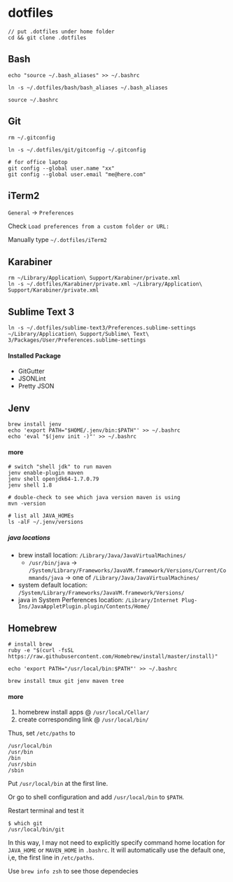 dotfiles
========

	// put .dotfiles under home folder
	cd && git clone .dotfiles

## Bash

	echo "source ~/.bash_aliases" >> ~/.bashrc
	
	ln -s ~/.dotfiles/bash/bash_aliases ~/.bash_aliases
	
	source ~/.bashrc
	
## Git

	rm ~/.gitconfig
	
	ln -s ~/.dotfiles/git/gitconfig ~/.gitconfig
	
	# for office laptop
	git config --global user.name "xx"
	git config --global user.email "me@here.com"
	
## iTerm2

`General` -> `Preferences`

Check `Load preferences from a custom folder or URL:`

Manually type `~/.dotfiles/iTerm2`

## Karabiner

	rm ~/Library/Application\ Support/Karabiner/private.xml
	ln -s ~/.dotfiles/Karabiner/private.xml ~/Library/Application\ Support/Karabiner/private.xml

## Sublime Text 3

    ln -s ~/.dotfiles/sublime-text3/Preferences.sublime-settings ~/Library/Application\ Support/Sublime\ Text\ 3/Packages/User/Preferences.sublime-settings

#### Installed Package

* GitGutter
* JSONLint
* Pretty JSON

## Jenv
```
brew install jenv 
echo 'export PATH="$HOME/.jenv/bin:$PATH"' >> ~/.bashrc
echo 'eval "$(jenv init -)"' >> ~/.bashrc
```

#### more
```
# switch "shell jdk" to run maven
jenv enable-plugin maven
jenv shell openjdk64-1.7.0.79
jenv shell 1.8

# double-check to see which java version maven is using
mvn -version

# list all JAVA_HOMEs
ls -alF ~/.jenv/versions
```
	
##### java locations	
	
* brew install location: `/Library/Java/JavaVirtualMachines/`
	* `/usr/bin/java` -> `/System/Library/Frameworks/JavaVM.framework/Versions/Current/Commands/java` -> one of `/Library/Java/JavaVirtualMachines/`
* system default location: `/System/Library/Frameworks/JavaVM.framework/Versions/`
* java in System Perferences location: `/Library/Internet Plug-Ins/JavaAppletPlugin.plugin/Contents/Home/`

## Homebrew

```
# install brew
ruby -e "$(curl -fsSL https://raw.githubusercontent.com/Homebrew/install/master/install)"

echo 'export PATH="/usr/local/bin:$PATH"' >> ~/.bashrc

brew install tmux git jenv maven tree
```

#### more

1. homebrew install apps @ `/usr/local/Cellar/`
2. create corresponding link @ `/usr/local/bin/`

Thus, set `/etc/paths` to

	/usr/local/bin
	/usr/bin
	/bin
	/usr/sbin
	/sbin

Put `/usr/local/bin` at the first line.

Or go to shell configuration and add `/usr/local/bin` to `$PATH`.

Restart terminal and test it

	$ which git
	/usr/local/bin/git

In this way, I may not need to explicitly specify command home location for `JAVA_HOME` or `MAVEN_HOME` in `.bashrc`. It will automatically use the default one, i,e, the first line in `/etc/paths`.

Use `brew info zsh` to see those dependecies 
